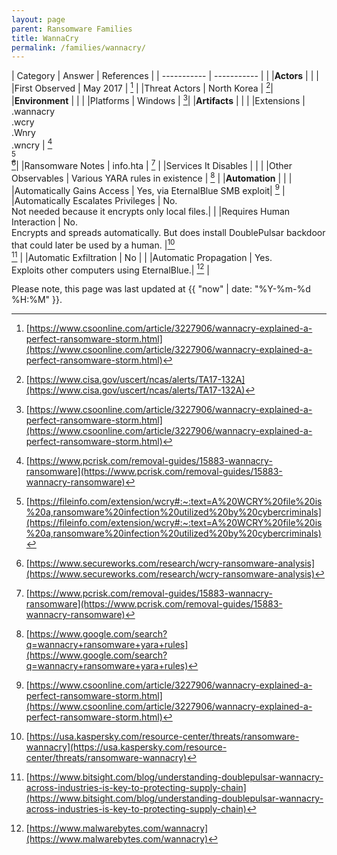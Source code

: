 ```yaml
---
layout: page
parent: Ransomware Families
title: WannaCry
permalink: /families/wannacry/
---
```


| Category | Answer | References | 
| ----------- | ----------- | | 
|**Actors** | | |
|First Observed | May 2017 | [^1] |
|Threat Actors | North Korea | [^2]|
|**Environment** | | |
|Platforms | Windows | [^1]|
|**Artifacts** | | |
|Extensions | .wannacry<br>.wcry<br>.Wnry<br>.wncry | [^3]<br>[^4]<br>[^5]|
|Ransomware Notes | info.hta | [^6] |
|Services It Disables | | |
|Other Observables | Various YARA rules in existence | [^7] |
|**Automation** | | |
|Automatically Gains Access | Yes, via EternalBlue SMB exploit| [^8] |
|Automatically Escalates Privileges | No.<br>Not needed because it encrypts only local files.| |
|Requires Human Interaction | No.<br>Encrypts and spreads automatically. But does install DoublePulsar backdoor that could later be used by a human. |[^9]<br>[^10] |
|Automatic Exfiltration | No | |
|Automatic Propagation | Yes.<br>Exploits other computers using EternalBlue.| [^11] |


[^1]: [https://www.csoonline.com/article/3227906/wannacry-explained-a-perfect-ransomware-storm.html](https://www.csoonline.com/article/3227906/wannacry-explained-a-perfect-ransomware-storm.html)
[^2]: [https://www.cisa.gov/uscert/ncas/alerts/TA17-132A](https://www.cisa.gov/uscert/ncas/alerts/TA17-132A)
[^3]: [https://www.pcrisk.com/removal-guides/15883-wannacry-ransomware](https://www.pcrisk.com/removal-guides/15883-wannacry-ransomware)
[^4]: [https://fileinfo.com/extension/wcry#:~:text=A%20WCRY%20file%20is%20a,ransomware%20infection%20utilized%20by%20cybercriminals](https://fileinfo.com/extension/wcry#:~:text=A%20WCRY%20file%20is%20a,ransomware%20infection%20utilized%20by%20cybercriminals)
[^5]: [https://www.secureworks.com/research/wcry-ransomware-analysis](https://www.secureworks.com/research/wcry-ransomware-analysis)
[^6]: [https://www.pcrisk.com/removal-guides/15883-wannacry-ransomware](https://www.pcrisk.com/removal-guides/15883-wannacry-ransomware)
[^7]: [https://www.google.com/search?q=wannacry+ransomware+yara+rules](https://www.google.com/search?q=wannacry+ransomware+yara+rules)
[^8]: [https://www.csoonline.com/article/3227906/wannacry-explained-a-perfect-ransomware-storm.html](https://www.csoonline.com/article/3227906/wannacry-explained-a-perfect-ransomware-storm.html)
[^9]: [https://usa.kaspersky.com/resource-center/threats/ransomware-wannacry](https://usa.kaspersky.com/resource-center/threats/ransomware-wannacry)
[^10]: [https://www.bitsight.com/blog/understanding-doublepulsar-wannacry-across-industries-is-key-to-protecting-supply-chain](https://www.bitsight.com/blog/understanding-doublepulsar-wannacry-across-industries-is-key-to-protecting-supply-chain)
[^11]: [https://www.malwarebytes.com/wannacry](https://www.malwarebytes.com/wannacry)

Please note, this page was last updated at {{ "now" | date: "%Y-%m-%d %H:%M" }}.
